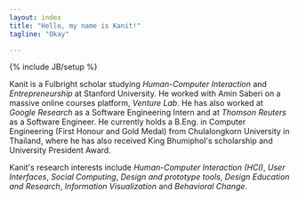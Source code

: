```yaml
---
layout: index
title: "Hello, my name is Kanit!"
tagline: "Okay"

---
```

{% include JB/setup %}

Kanit is a Fulbright scholar studying *Human-Computer Interaction* and *Entrepreneurship* at Stanford University.   He worked with Amin Saberi on a massive online courses platform, *Venture Lab*.  He has also worked at *Google Research* as a Software Engineering Intern and at *Thomson Reuters* as a Software Engineer.  He currently holds a B.Eng. in Computer Engineering (First Honour and Gold Medal) from Chulalongkorn University in Thailand, where he has also received King Bhumiphol's scholarship and University President Award.

Kanit's research interests include *Human-Computer Interaction (HCI)*, *User Interfaces*, *Social Computing*, *Design and
prototype tools*, *Design Education and Research*, *Information Visualization* and *Behavioral Change*.
